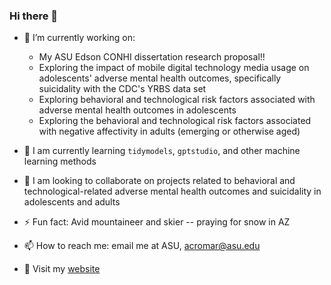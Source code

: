 ### Hi there 👋

- 🔭 I’m currently working on:

  - My ASU Edson CONHI dissertation research proposal!!
  - Exploring the impact of mobile digital technology media usage on adolescents' adverse mental health outcomes, specifically suicidality with the CDC's YRBS data set
  - Exploring behavioral and technological risk factors associated with adverse mental health outcomes in adolescents
  - Exploring the behavioral and technological risk factors associated with negative affectivity in adults (emerging or otherwise aged)
 
  
- 🌱 I am currently learning `tidymodels`, `gptstudio`, and other machine learning methods
- 👯 I am looking to collaborate on projects related to behavioral and technological-related adverse mental health outcomes and suicidality in adolescents and adults

- ⚡ Fun fact: Avid mountaineer and skier -- praying for snow in AZ
- 📫 How to reach me: email me at ASU, acromar@asu.edu
- 📝 Visit my [website](https://www.modernisteconomist.com/) 
